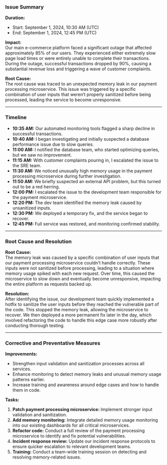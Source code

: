 ### Issue Summary

**Duration:**  
- Start: September 1, 2024, 10:30 AM (UTC)
- End: September 1, 2024, 12:45 PM (UTC)

**Impact:**  
Our main e-commerce platform faced a significant outage that affected approximately 85% of our users. They experienced either extremely slow page load times or were entirely unable to complete their transactions. During the outage, successful transactions dropped by 90%, causing a substantial revenue loss and triggering a wave of customer complaints.

**Root Cause:**  
The root cause was traced to an unexpected memory leak in our payment processing microservice. This issue was triggered by a specific combination of user inputs that weren’t properly sanitized before being processed, leading the service to become unresponsive.

---

### Timeline

- **10:35 AM:** Our automated monitoring tools flagged a sharp decline in successful transactions.
- **10:40 AM:** I began investigating and initially suspected a database performance issue due to slow queries.
- **11:00 AM:** I notified the database team, who started optimizing queries, but we saw no improvement.
- **11:15 AM:** With customer complaints pouring in, I escalated the issue to the SRE team.
- **11:30 AM:** We noticed unusually high memory usage in the payment processing microservice during further investigation.
- **11:50 AM:** We briefly suspected an external API problem, but this turned out to be a red herring.
- **12:00 PM:** I escalated the issue to the development team responsible for the payment microservice.
- **12:20 PM:** The dev team identified the memory leak caused by unsanitized inputs.
- **12:30 PM:** We deployed a temporary fix, and the service began to recover.
- **12:45 PM:** Full service was restored, and monitoring confirmed stability.

---

### Root Cause and Resolution

**Root Cause:**  
The memory leak was caused by a specific combination of user inputs that our payment processing microservice couldn’t handle correctly. These inputs were not sanitized before processing, leading to a situation where memory usage spiked with each new request. Over time, this caused the microservice to slow down and eventually become unresponsive, impacting the entire platform as requests backed up.

**Resolution:**  
After identifying the issue, our development team quickly implemented a hotfix to sanitize the user inputs before they reached the vulnerable part of the code. This stopped the memory leak, allowing the microservice to recover. We then deployed a more permanent fix later in the day, which involved refactoring the code to handle this edge case more robustly after conducting thorough testing.

---

### Corrective and Preventative Measures

**Improvements:**  
- Strengthen input validation and sanitization processes across all services.
- Enhance monitoring to detect memory leaks and unusual memory usage patterns earlier.
- Increase training and awareness around edge cases and how to handle them in code.

**Tasks:**
1. **Patch payment processing microservice:** Implement stronger input validation and sanitization.
2. **Add memory monitoring:** Integrate detailed memory usage monitoring into our existing dashboards for all critical microservices.
3. **Refactor code:** Conduct a full review of the payment processing microservice to identify and fix potential vulnerabilities.
4. **Incident response review:** Update our incident response protocols to ensure quicker escalation to relevant development teams.
5. **Training:** Conduct a team-wide training session on detecting and resolving memory-related issues.

